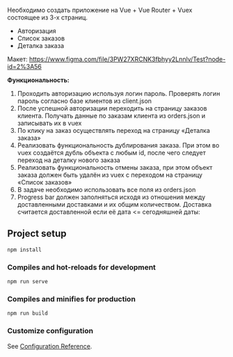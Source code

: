 Необходимо создать приложение на Vue + Vue Router + Vuex состоящее из 3-х страниц.
-	Авторизация
-	Список заказов
-	Деталка заказа

Макет: https://www.figma.com/file/3PW27XRCNK3fbhyy2Lnnlv/Test?node-id=2%3A56

**Функциональность:**
1)	Проходить авторизацию используя логин пароль. Проверять логин пароль согласно базе клиентов из client.json
2)	После успешной авторизации переходить на страницу заказов клиента. Получать данные по заказам клиента из orders.json и записывать их в vuex
3)	По клику на заказ осуществлять переход на страницу «Деталка заказа»
4)	Реализовать функциональность дублирования заказа. При этом во vuex создаётся дубль объекта с любым id, после чего следует переход на деталку нового заказа
5)	Реализовать функциональность отмены заказа, при этом объект заказа должен быть удалён из vuex с переходом на страницу «Список заказов»
6)	В задаче необходимо использовать все поля из orders.json
7)	Progress bar должен заполняться исходя из отношения между доставленными доставками и их общим количеством. Доставка считается доставленной если её дата <= сегодняшней даты:



## Project setup
```
npm install
```

### Compiles and hot-reloads for development
```
npm run serve
```

### Compiles and minifies for production
```
npm run build
```

### Customize configuration
See [Configuration Reference](https://cli.vuejs.org/config/).
